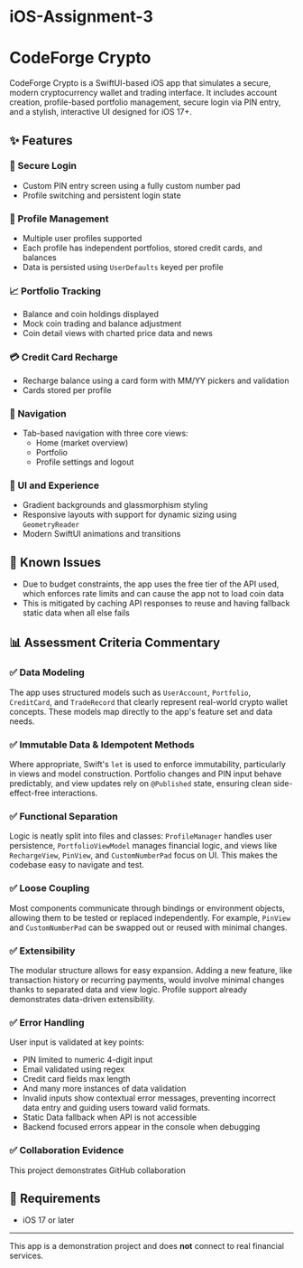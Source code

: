 # iOS-Assignment-3

# CodeForge Crypto

CodeForge Crypto is a SwiftUI-based iOS app that simulates a secure, modern cryptocurrency wallet and trading interface. It includes account creation, profile-based portfolio management, secure login via PIN entry, and a stylish, interactive UI designed for iOS 17+.

## ✨ Features

### 🔐 Secure Login
- Custom PIN entry screen using a fully custom number pad
- Profile switching and persistent login state

### 👤 Profile Management
- Multiple user profiles supported
- Each profile has independent portfolios, stored credit cards, and balances
- Data is persisted using `UserDefaults` keyed per profile

### 📈 Portfolio Tracking
- Balance and coin holdings displayed
- Mock coin trading and balance adjustment
- Coin detail views with charted price data and news

### 💳 Credit Card Recharge
- Recharge balance using a card form with MM/YY pickers and validation
- Cards stored per profile

### 🧭 Navigation
- Tab-based navigation with three core views:
  - Home (market overview)
  - Portfolio
  - Profile settings and logout

### 🎨 UI and Experience
- Gradient backgrounds and glassmorphism styling
- Responsive layouts with support for dynamic sizing using `GeometryReader`
- Modern SwiftUI animations and transitions

## 🧪 Known Issues
- Due to budget constraints, the app uses the free tier of the API used, which enforces rate limits and can cause the app not to load coin data
- This is mitigated by caching API responses to reuse and having fallback static data when all else fails 

## 📊 Assessment Criteria Commentary

### ✅ Data Modeling
The app uses structured models such as `UserAccount`, `Portfolio`, `CreditCard`, and `TradeRecord` that clearly represent real-world crypto wallet concepts. These models map directly to the app's feature set and data needs.

### ✅ Immutable Data & Idempotent Methods
Where appropriate, Swift's `let` is used to enforce immutability, particularly in views and model construction. Portfolio changes and PIN input behave predictably, and view updates rely on `@Published` state, ensuring clean side-effect-free interactions.

### ✅ Functional Separation
Logic is neatly split into files and classes: `ProfileManager` handles user persistence, `PortfolioViewModel` manages financial logic, and views like `RechargeView`, `PinView`, and `CustomNumberPad` focus on UI. This makes the codebase easy to navigate and test.

### ✅ Loose Coupling
Most components communicate through bindings or environment objects, allowing them to be tested or replaced independently. For example, `PinView` and `CustomNumberPad` can be swapped out or reused with minimal changes.

### ✅ Extensibility
The modular structure allows for easy expansion. Adding a new feature, like transaction history or recurring payments, would involve minimal changes thanks to separated data and view logic. Profile support already demonstrates data-driven extensibility.

### ✅ Error Handling
User input is validated at key points:
- PIN limited to numeric 4-digit input
- Email validated using regex
- Credit card fields max length
- And many more instances of data validation
- Invalid inputs show contextual error messages, preventing incorrect data entry and guiding users toward valid formats.
- Static Data fallback when API is not accessible
- Backend focused errors appear in the console when debugging


### ✅ Collaboration Evidence
This project demonstrates GitHub collaboration 

## 📱 Requirements
- iOS 17 or later

---

This app is a demonstration project and does **not** connect to real financial services.

